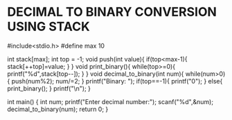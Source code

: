 # DECIMAL TO BINARY CONVERSION USING STACK
#include<stdio.h>
#define max 10

int stack[max];
int top = -1;
void push(int value){
     if(top<max-1){
       stack[++top]=value;
       }
       }
void print_binary(){
    while(top>=0){
       printf("%d",stack[top--]);
       }
       }
void decimal_to_binary(int num){
    while(num>0){
       push(num%2);
       num/=2;
       }
    printf("Binary: ");
    if(top==-1){
       printf("0");
       }
    else{
       print_binary();
       }
    printf("\n");
    }

    
int main()
{
   int num;
   printf("Enter decimal number:");
   scanf("%d",&num);
   decimal_to_binary(num);
   return 0;
   }
